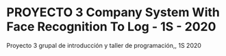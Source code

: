 # PROYECTO 3 Company System With Face Recognition To Log - 1S - 2020
 Proyecto 3 grupal de introducción y taller de programación,, 1S 2020
